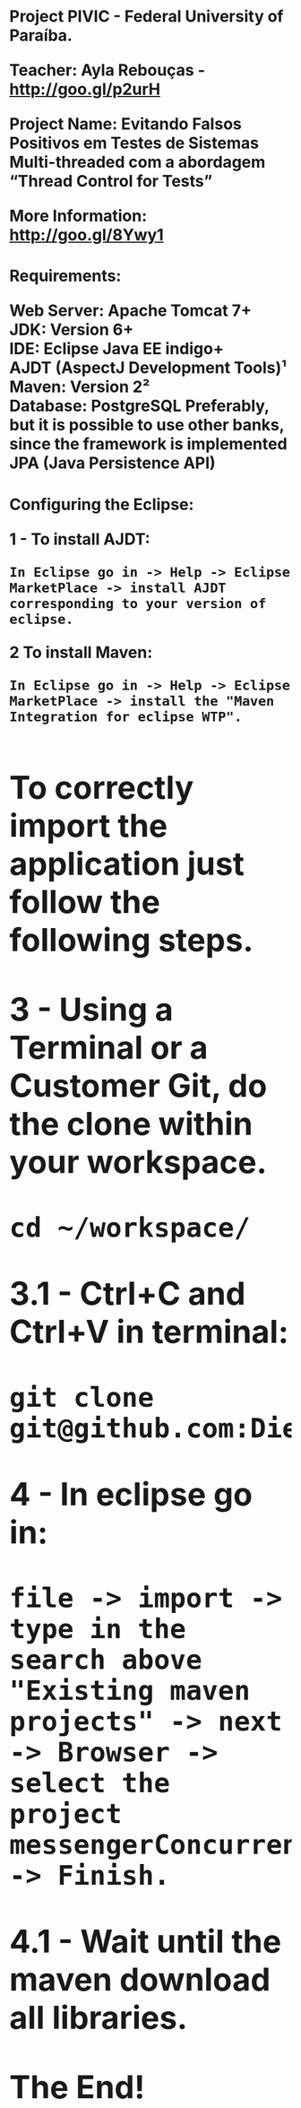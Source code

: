 <h1>Project PIVIC - Federal University of Paraíba.

Teacher: Ayla Rebouças - http://goo.gl/p2urH

Project Name: Evitando Falsos Positivos em Testes de Sistemas Multi-threaded com a abordagem 
“Thread Control for Tests”

More Information: http://goo.gl/8Ywy1


<h1>Requirements:

Web Server: Apache Tomcat 7+<br />
JDK: Version 6+<br />
IDE: Eclipse Java EE indigo+<br />
AJDT (AspectJ Development Tools)¹<br />
Maven: Version 2²<br />
Database: PostgreSQL Preferably, but it is possible to use other banks,<br />
since the framework is implemented JPA (Java Persistence API)<br />

<h1>Configuring the Eclipse:
 
<b>1 - To install AJDT:<b>

	In Eclipse go in -> Help -> Eclipse MarketPlace -> install AJDT corresponding to your version of eclipse.

<b>2 To install Maven:<b>

	In Eclipse go in -> Help -> Eclipse MarketPlace -> install the "Maven Integration for eclipse WTP".

<h1>To correctly import the application just follow the following steps.

<b>3 - Using a Terminal or a Customer Git, do the clone within your workspace.<b>

	cd ~/workspace/

<b>3.1 - Ctrl+C and Ctrl+V in terminal:<b>

	git clone git@github.com:DiegoSousa/MessengerConcurrent.git

<b>4 - In eclipse go in:<b> 

	file -> import -> type in the search above "Existing maven projects" -> next -> Browser -> 
	select the project messengerConcurrent -> Finish.

<b>4.1 - Wait until the maven download all libraries.<b>

The End!

<h1>Configuring the project:

<b>1 - Right-click in:<b>

	MessengerConcurrent -> properties -> "Source" -> Add Folder -> threadControl_<version>_src -> 
	check the option srcAspectsTC and srcTC. 

<b>2 - Right-click in:<b>

	MessengerConcurrent -> Configure -> Convert to AspectJ Project.

<h1>Configuring the Database:

<b>1 - Install PostgreSQL<b> 

	(http://www.postgresql.org/download/).

<b>1.1 - If you think necessary, you can install the customer PostgreSQL<b>

	http://www.pgadmin.org/download/

<b>1.2 -There are two ways of creating the database. Using the script creation (1.2.1) or 
creating manually using the client PostgreSQL PgAdmin (1.2.2). <b>Choose the one that interests you.<b>
 
<b>1.2.1 - Using the script creation<b> 

Open your terminal type:

	cd ~/workspace/MessengerConcurrent/src/main/resources/Scripts_Database -> ENTER -> 
	chmod +x createDatabaseAndTables.sh -> ./createDatabaseAndTables.sh

<b>1.2.2 - Creating manually using the client PostgreSQL PgAdmin:<b>

Create a database with the name "messengerConcurrent" and set the "Login Role" default PostgreSQL, which contains login and password 'postgres'.


<b>The End!<b>

<b>Doubts?<b>

<b>Contact diego@diegosousa.com<b>


<h1>Tutorial Versão em Português:

Requisitos:
Web Server: Apache Tomcat 7+<br />
JDK: Version 6+<br />
IDE: Eclipse Java EE indigo+<br />
AJDT (AspectJ Development Tools)¹<br />
Maven: Version 2²<br />
Teste: JUnit 4+³<br />
Banco de Dados: Preferencialmente PostgreSQL, mas é possivel utilizar outros bancos,<br />
já que está implementado o framework JPA (Java Persistence API)<br />
 
<h1>Configurar o Banco de dados:

1 - <b>Instalar o PostgreSQL<b> (http://www.postgresql.org/download/).

2 - Caso ache necessario, poderá instalar o cliente PostgreSQL (http://www.pgadmin.org/download/).

3 - Criar uma base de dados com o nome messengerConcurrent e setar para a base o "Login Role" default do PostgreSQL, que contém login e senha 'postgres'.

<h1>Configurar o eclipse:
  
<b>1 - Para instalar o Ajdt:<b>

1.1 - Help -> Eclipse MarketPlace -> instale o ajdt correspondente a sua versão do eclipse.

<b>2 - Para instalar o Maven:<b>

2.2 - Help -> Eclipse MarketPlace -> instale o "Maven Integration for eclipse WTP".

<b>3 - Caso não tenha o JUnit 4:

3.1 - Acesse http://www.junit.org/  faça o download do jar e adicione em /eclipse/plugins.

<b>Vamos ao que interessa!<b>

<h1>Para importar corretamente a aplicação siga exatamente os seguintes passos.

1 - Usando um Terminal ou um Cliente Git, faça o clone dentro do seu workspace.

1.1 - cd workspace

1.2 - git clone git@github.com:DiegoSousa/MessengerConcurrent.git

2 - No eclipse va em file -> import -> Na busca acima procure por "Existing maven projects" -> next -> Browser -> selecione o projeto messengerConcurrent -> Finish.

2.1 - Aguarde até que o maven baixe todas as bibliotecas.

Fim!

<h1>Configurando o projeto:

1 - Vá em MessengerConcurrent -> Properties -> Procure por Java Buid Path -> na aba Libraries -> Add Library -> JUnit -> Next -> Em Junit Library Version digite version4 -> Finish.

2 - Ainda em Properties vá na aba "Source" -> Add Folder -> threadControl_0.3_src -> Marque a opção srcAspectsTC e srcTC.

3 - Ainda em Properties localize "Project Facets" -> marque as opções (java - version 1.6+) e (Dynamic Web Module - version 3.0+) -> OK.

4 - Vá Novamente em MessengerConcurrent -> Configure -> Convert to AspectJ Project.


<b>Fim!<b>

<b>Duvidas?<b>

<b>Entre em contato com diego@diegosousa.com<b>

[]'s
